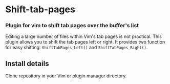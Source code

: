 # Shift-tab-pages

### Plugin for vim to shift tab pages over the buffer's list

Editing a large number of files within Vim's tab pages is not practical. This
plugin allows you to shift the tab pages left or right. It provides two function
for easy shifting: `ShiftTabPages_Left()` and `ShiftTabPages_Right()`.

## Install details

Clone repository in your Vim or plugin manager directory.


